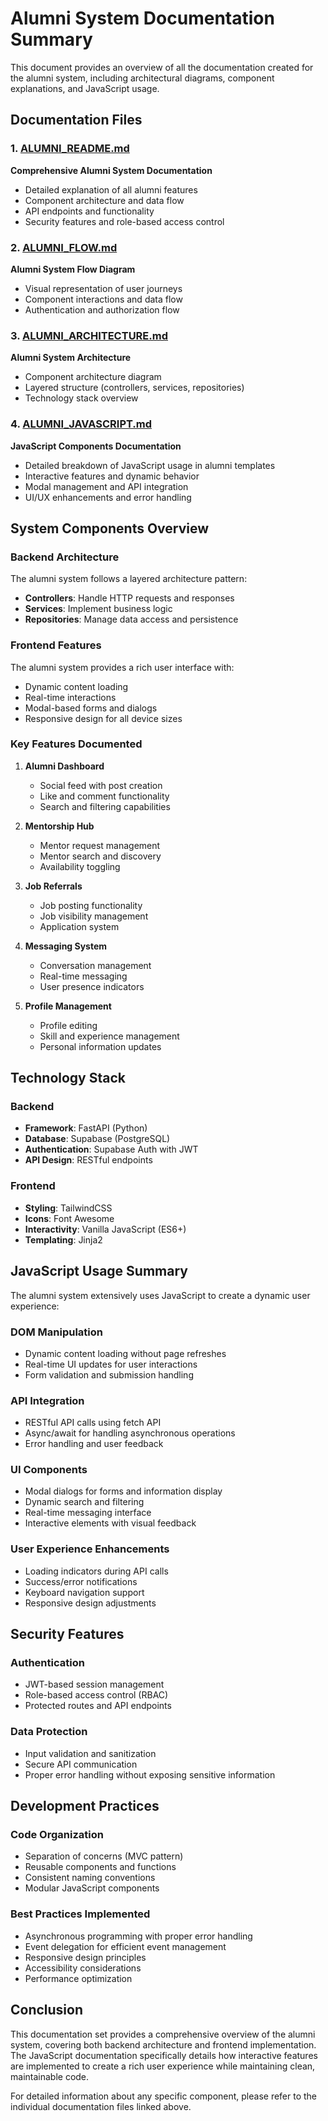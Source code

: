 # Alumni System Documentation Summary

This document provides an overview of all the documentation created for the alumni system, including architectural diagrams, component explanations, and JavaScript usage.

## Documentation Files

### 1. [ALUMNI_README.md](ALUMNI_README.md)
**Comprehensive Alumni System Documentation**
- Detailed explanation of all alumni features
- Component architecture and data flow
- API endpoints and functionality
- Security features and role-based access control

### 2. [ALUMNI_FLOW.md](ALUMNI_FLOW.md)
**Alumni System Flow Diagram**
- Visual representation of user journeys
- Component interactions and data flow
- Authentication and authorization flow

### 3. [ALUMNI_ARCHITECTURE.md](ALUMNI_ARCHITECTURE.md)
**Alumni System Architecture**
- Component architecture diagram
- Layered structure (controllers, services, repositories)
- Technology stack overview

### 4. [ALUMNI_JAVASCRIPT.md](ALUMNI_JAVASCRIPT.md)
**JavaScript Components Documentation**
- Detailed breakdown of JavaScript usage in alumni templates
- Interactive features and dynamic behavior
- Modal management and API integration
- UI/UX enhancements and error handling

## System Components Overview

### Backend Architecture
The alumni system follows a layered architecture pattern:
- **Controllers**: Handle HTTP requests and responses
- **Services**: Implement business logic
- **Repositories**: Manage data access and persistence

### Frontend Features
The alumni system provides a rich user interface with:
- Dynamic content loading
- Real-time interactions
- Modal-based forms and dialogs
- Responsive design for all device sizes

### Key Features Documented
1. **Alumni Dashboard**
   - Social feed with post creation
   - Like and comment functionality
   - Search and filtering capabilities

2. **Mentorship Hub**
   - Mentor request management
   - Mentor search and discovery
   - Availability toggling

3. **Job Referrals**
   - Job posting functionality
   - Job visibility management
   - Application system

4. **Messaging System**
   - Conversation management
   - Real-time messaging
   - User presence indicators

5. **Profile Management**
   - Profile editing
   - Skill and experience management
   - Personal information updates

## Technology Stack

### Backend
- **Framework**: FastAPI (Python)
- **Database**: Supabase (PostgreSQL)
- **Authentication**: Supabase Auth with JWT
- **API Design**: RESTful endpoints

### Frontend
- **Styling**: TailwindCSS
- **Icons**: Font Awesome
- **Interactivity**: Vanilla JavaScript (ES6+)
- **Templating**: Jinja2

## JavaScript Usage Summary

The alumni system extensively uses JavaScript to create a dynamic user experience:

### DOM Manipulation
- Dynamic content loading without page refreshes
- Real-time UI updates for user interactions
- Form validation and submission handling

### API Integration
- RESTful API calls using fetch API
- Async/await for handling asynchronous operations
- Error handling and user feedback

### UI Components
- Modal dialogs for forms and information display
- Dynamic search and filtering
- Real-time messaging interface
- Interactive elements with visual feedback

### User Experience Enhancements
- Loading indicators during API calls
- Success/error notifications
- Keyboard navigation support
- Responsive design adjustments

## Security Features

### Authentication
- JWT-based session management
- Role-based access control (RBAC)
- Protected routes and API endpoints

### Data Protection
- Input validation and sanitization
- Secure API communication
- Proper error handling without exposing sensitive information

## Development Practices

### Code Organization
- Separation of concerns (MVC pattern)
- Reusable components and functions
- Consistent naming conventions
- Modular JavaScript components

### Best Practices Implemented
- Asynchronous programming with proper error handling
- Event delegation for efficient event management
- Responsive design principles
- Accessibility considerations
- Performance optimization

## Conclusion

This documentation set provides a comprehensive overview of the alumni system, covering both backend architecture and frontend implementation. The JavaScript documentation specifically details how interactive features are implemented to create a rich user experience while maintaining clean, maintainable code.

For detailed information about any specific component, please refer to the individual documentation files linked above.